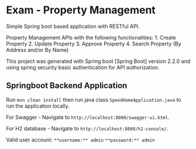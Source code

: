 # Exam - Property Management

Simple Spring boot based application with RESTful API.

Property Management APIs with the following functionalities:
	1. Create Property
	2. Update Property
	3. Approve Property
	4. Search Property (By Address and/or By Name) 

This project was generated with Spring boot [Spring Boot] version 2.2.0 and using spring security basic authentication for API authorization.

## Springboot Backend Application

Run `mvn clean install` then run java class `SpeedHomeApplication.java` to run the application locally. 

For Swagger - Navigate to `http://localhost:8080/swagger-ui.html`.

For H2 database - Navigate to `http://localhost:8080/h2-console/`.

Valid user account:
`**username:** admin`
`**password:** admin`